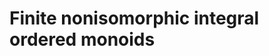 # Finite nonisomorphic integral ordered monoids
<html>
<div id="insert"></div>
<script src="http://math.chapman.edu/~jipsen/structures/ua.js"></script>
<script>init("IOMon",6,{associative:true,ordered:true,integral:true})</script>
</html>